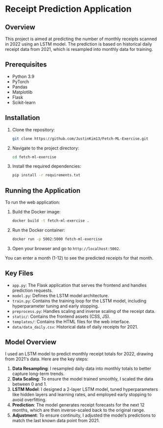 # Receipt Prediction Application

## Overview
This project is aimed at predicting the number of monthly receipts scanned in 2022 using an LSTM model. The prediction is based on historical daily receipt data from 2021, which is resampled into monthly data for training.

## Prerequisites
- Python 3.9
- PyTorch
- Pandas
- Matplotlib
- Flask
- Scikit-learn 

## Installation
1. Clone the repository:
   ```bash
   git clone https://github.com/JustinKim13/Fetch-ML-Exercise.git
   ``````
2. Navigate to the project directory:
   ```bash
   cd fetch-ml-exercise
   ``````
3. Install the required dependencies:
   ```bash
   pip install -r requirements.txt
   ```

## Running the Application
To run the web application:
1. Build the Docker image:
   ```bash
   docker build -t fetch-ml-exercise .  
   ```
2. Run the Docker container:
   ```bash
   docker run -p 5002:5000 fetch-ml-exercise
   ```
3. Open your browser and go to `http://localhost:5002`.

You can enter a month (1-12) to see the predicted receipts for that month.

## Key Files
- `app.py`: The Flask application that serves the frontend and handles prediction requests.
- `model.py`: Defines the LSTM model architecture.
- `train.py`: Contains the training loop for the LSTM model, including hyperparameter tuning and early stopping.
- `preprocess.py`: Handles scaling and inverse scaling of the receipt data.
- `static/`: Contains the frontend assets (CSS, JS).
- `templates/`: Contains the HTML files for the web interface.
- `data/data_daily.csv`: Historical data of daily receipts for 2021.

## Model Overview
I used an LSTM model to predict monthly receipt totals for 2022, drawing from 2021's data. Here are the key steps:
1. **Data Resampling**: I resampled daily data into monthly totals to better capture long-term trends.
2. **Data Scaling**: To ensure the model trained smoothly, I scaled the data between 0 and 1.
3. **LSTM Model**:  I designed a 2-layer LSTM model, tuned hyperparameters like hidden layers and learning rates, and employed early stopping to avoid overfitting.
4. **Prediction**: The model generates receipt forecasts for the next 12 months, which are then inverse-scaled back to the original range.
5. **Adjustment**: To ensure continuity, I adjusted the model’s predictions to match the last known data point from 2021.
